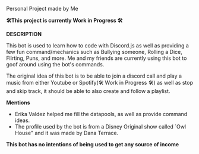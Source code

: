 Personal Project made by Me


__🛠️This project is currently Work in Progress 🛠️__



**DESCRIPTION**

This bot is used to learn how to code with Discord.js as well as providing a few fun command/mechanics such as Bullying someone, Rolling a Dice, Flirting, Puns, and more. Me and my friends are currently using this bot to goof around using the bot's commands.

The original idea of this bot is to be able to join a discord call and play a music from either Youtube or Spotify(🛠️ Work in Progress 🛠️) as well as stop and skip track, it should be able to also create and follow a playlist.



**Mentions**
- Erika Valdez helped me fill the datapools, as well as provide command ideas.
- The profile used by the bot is from a Disney Original show called `Owl House" and it was made by Dana Terrace. 

__**This bot has no intentions of being used to get any source of income**__